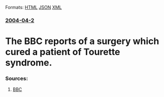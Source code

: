 
Formats: [HTML](/news/2004/04/2/the-bbc-reports-of-a-surgery-which-cured-a-patient-of-tourette-syndrome.html)  [JSON](/news/2004/04/2/the-bbc-reports-of-a-surgery-which-cured-a-patient-of-tourette-syndrome.json)  [XML](/news/2004/04/2/the-bbc-reports-of-a-surgery-which-cured-a-patient-of-tourette-syndrome.xml)  

### [2004-04-2](/news/2004/04/2/index.md)

##### 
#  The BBC reports of a surgery which cured a patient of Tourette syndrome. 




### Sources:

1. [BBC](http://news.bbc.co.uk/2/hi/health/3589395.stm)
